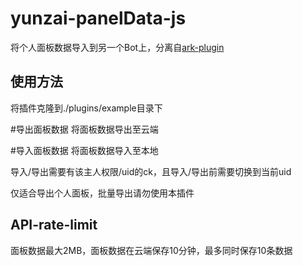 # yunzai-panelData-js
将个人面板数据导入到另一个Bot上，分离自[ark-plugin](https://github.com/NotIvny/ark-plugin)
## 使用方法
将插件克隆到./plugins/example目录下

#导出面板数据 将面板数据导出至云端

#导入面板数据 将面板数据导入至本地

导入/导出需要有该主人权限/uid的ck，且导入/导出前需要切换到当前uid

仅适合导出个人面板，批量导出请勿使用本插件

## API-rate-limit
面板数据最大2MB，面板数据在云端保存10分钟，最多同时保存10条数据
